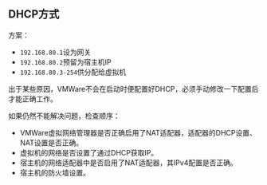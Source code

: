 
## DHCP方式

方案：
- `192.168.80.1`设为网关
- `192.168.80.2`预留为宿主机IP
- `192.168.80.3-254`供分配给虚拟机

出于某些原因，VMWare不会在启动时便配置好DHCP，必须手动修改一下配置后才能正确工作。

如果仍然不能解决问题，检查顺序：
- VMWare虚拟网络管理器是否正确启用了NAT适配器，适配器的DHCP设置、NAT设置是否正确。
- 虚拟机的网络是否设置了通过DHCP获取IP。
- 宿主机的网络适配器中是否启用了NAT适配器，其IPv4配置是否正确。
- 宿主机的防火墙设置。